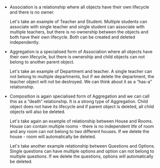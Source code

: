 * Association is a relationship where all objects have their own lifecycle and there is no owner.

    Let's take an example of Teacher and Student. Multiple students can associate with single teacher and single student can associate with multiple teachers, but there is no ownership between the objects and both have their own lifecycle. Both can be created and deleted independently.
* Aggregation is a specialised form of Association where all objects have their own lifecycle, but there is ownership and child objects can not belong to another parent object.

    Let's take an example of Department and teacher. A single teacher can not belong to multiple departments, but if we delete the department, the teacher object will not be destroyed. We can think about it as a “has-a” relationship.
* Composition is again specialised form of Aggregation and we can call this as a “death” relationship. It is a strong type of Aggregation. Child object does not have its lifecycle and if parent object is deleted, all child objects will also be deleted.

    Let's take again an example of relationship between House and Rooms. House can contain multiple rooms - there is no independent life of room and any room can not belong to two different houses. If we delete the house - room will automatically be deleted.

    Let's take another example relationship between Questions and Options. Single questions can have multiple options and option can not belong to multiple questions. If we delete the questions, options will automatically be deleted.
